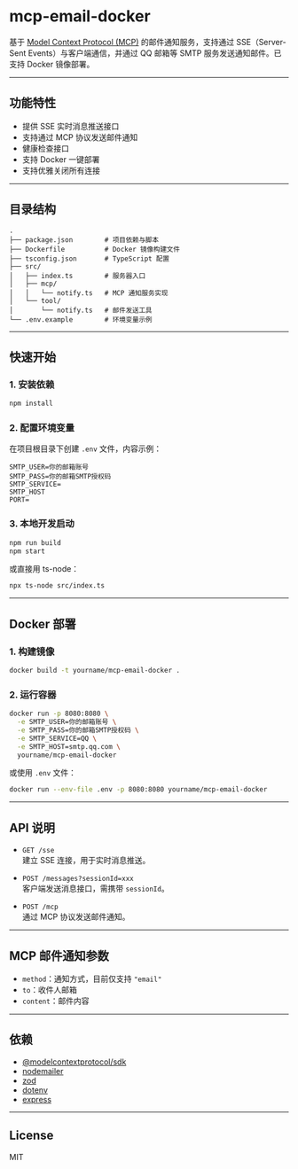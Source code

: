 # mcp-email-docker

基于 [Model Context Protocol (MCP)](https://github.com/modelcontext/modelcontextprotocol) 的邮件通知服务，支持通过 SSE（Server-Sent Events）与客户端通信，并通过 QQ 邮箱等 SMTP 服务发送通知邮件。已支持 Docker 镜像部署。

---

## 功能特性

- 提供 SSE 实时消息推送接口
- 支持通过 MCP 协议发送邮件通知
- 健康检查接口
- 支持 Docker 一键部署
- 支持优雅关闭所有连接

---

## 目录结构

```
.
├── package.json        # 项目依赖与脚本
├── Dockerfile          # Docker 镜像构建文件
├── tsconfig.json       # TypeScript 配置
├── src/
│   ├── index.ts        # 服务器入口
│   ├── mcp/
│   │   └── notify.ts   # MCP 通知服务实现
│   └── tool/
│       └── notify.ts   # 邮件发送工具
└── .env.example        # 环境变量示例
```

---

## 快速开始

### 1. 安装依赖

```sh
npm install
```

### 2. 配置环境变量

在项目根目录下创建 `.env` 文件，内容示例：

```
SMTP_USER=你的邮箱账号
SMTP_PASS=你的邮箱SMTP授权码
SMTP_SERVICE=
SMTP_HOST
PORT=
```

### 3. 本地开发启动

```sh
npm run build
npm start
```

或直接用 ts-node：

```sh
npx ts-node src/index.ts
```

---

## Docker 部署

### 1. 构建镜像

```sh
docker build -t yourname/mcp-email-docker .
```

### 2. 运行容器

```sh
docker run -p 8080:8080 \
  -e SMTP_USER=你的邮箱账号 \
  -e SMTP_PASS=你的邮箱SMTP授权码 \
  -e SMTP_SERVICE=QQ \
  -e SMTP_HOST=smtp.qq.com \
  yourname/mcp-email-docker
```

或使用 `.env` 文件：

```sh
docker run --env-file .env -p 8080:8080 yourname/mcp-email-docker
```

---
## API 说明

- `GET /sse`  
  建立 SSE 连接，用于实时消息推送。

- `POST /messages?sessionId=xxx`  
  客户端发送消息接口，需携带 `sessionId`。

- `POST /mcp`  
  通过 MCP 协议发送邮件通知。

---

## MCP 邮件通知参数

- `method`：通知方式，目前仅支持 `"email"`
- `to`：收件人邮箱
- `content`：邮件内容

---

## 依赖

- [@modelcontextprotocol/sdk](https://www.npmjs.com/package/@modelcontextprotocol/sdk)
- [nodemailer](https://nodemailer.com/about/)
- [zod](https://zod.dev/)
- [dotenv](https://github.com/motdotla/dotenv)
- [express](https://expressjs.com/)

---

## License

MIT
